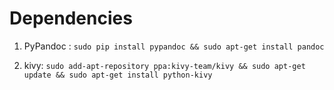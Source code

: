Dependencies
=============


1. PyPandoc : `sudo pip install pypandoc && sudo apt-get install pandoc`

2. kivy: `sudo add-apt-repository ppa:kivy-team/kivy && sudo apt-get update && sudo apt-get install python-kivy`

